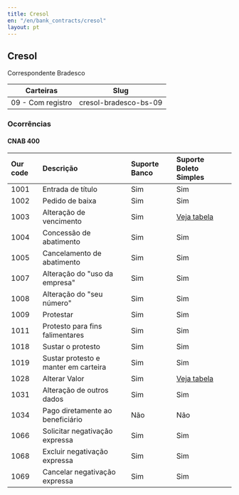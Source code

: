 ```yaml
---
title: Cresol
en: "/en/bank_contracts/cresol"
layout: pt
---
```


## Cresol

Correspondente Bradesco

| Carteiras                 | Slug
| -----------------         | ---------------------
| 09 - Com registro         | cresol-bradesco-bs-09

### Ocorrências

#### CNAB 400

| Our code | Descrição                                           | Suporte Banco | Suporte Boleto Simples |
|:---------|:----------------------------------------------------|:--------------|:-----------------------|
| 1001     | Entrada de título                                   | Sim           | Sim                    |
| 1002     | Pedido de baixa                                     | Sim           | Sim                    |
| 1003     | Alteração de vencimento                             | Sim           | [Veja tabela](https://suporte.boletosimples.com.br/article/pten2qs3c0-posso-alterar-a-data-de-vencimento-e-o-valor-de-um-boleto-j-emitido)                    |
| 1004     | Concessão de abatimento                             | Sim           | Sim                    |
| 1005     | Cancelamento de abatimento                          | Sim           | Sim                    |
| 1007     | Alteração do "uso da empresa"                       | Sim           | Sim                    |
| 1008     | Alteração do "seu número"                           | Sim           | Sim                    |
| 1009     | Protestar                                           | Sim           | Sim                    |
| 1011     | Protesto para fins falimentares                     | Sim           | Sim                    |
| 1018     | Sustar o protesto                                   | Sim           | Sim                    |
| 1019     | Sustar protesto e manter em carteira                                   | Sim           | Sim            |
| 1028     | Alterar Valor                                       | Sim           | [Veja tabela](https://suporte.boletosimples.com.br/article/pten2qs3c0-posso-alterar-a-data-de-vencimento-e-o-valor-de-um-boleto-j-emitido)                    |
| 1031     | Alteração de outros dados                           | Sim           | Sim           |
| 1034     | Pago diretamente ao beneficiário                    | Não           | Não                    |
| 1066     | Solicitar negativação expressa                      | Sim           | Sim                    |
| 1068     | Excluir negativação expressa                        | Sim           | Sim                    |
| 1069     | Cancelar negativação expressa                       | Sim           | Sim                    |

<!--- comment: old occurrences for reference in the documentation
| 1010     | Não protestar                                       | Sim           | Sim                    |
| 1012     | Alterar nome do pagador                             | Não           | Não                    |
| 1013     | Alteração de endereço do pagador                    | Não           | Não                    |
| 1014     | Alterar Cidade do pagador                           | Não           | Não                    |
| 1015     | Alterar UF do pagador                               | Não           | Não                    |
| 1017     | Alteração do número de dias para protesto           | Não           | Não                    |
| 1020     | Alterar CPF/CNPJ do pagador                         | Não           | Não                    |
| 1021     | Alteração de valor com emissão de Boleto (quando a emissão é pelo Banco)                         | Sim           | Não                    |
| 1022     | Transferência cessão crédito ID. Prod. 10           | Sim           | Não                    |
| 1023     | Transferência entre carteiras                       | Sim           | Não                    |
| 1024     | Dev. transferências entre carteiras                 | Sim           | Não                    |
| 1038     | Alterar CEP do pagador                              | Não           | Não                    |
| 1047     | Não cobrar juros                                    | Não           | Não                    |
| 1067     | Não negativar                                       | Não           | Não                    |
-->
